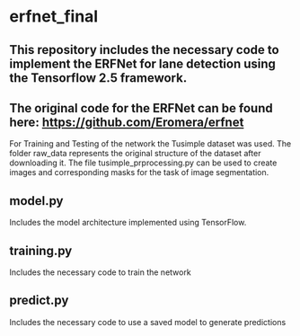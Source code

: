 # erfnet_final

## This repository includes the necessary code to implement the ERFNet for lane detection using the Tensorflow 2.5 framework.
## The original code for the ERFNet can be found here: https://github.com/Eromera/erfnet

For Training and Testing  of the network the Tusimple dataset was used. The folder raw_data represents the original structure of the dataset after downloading it. The file tusimple_prprocessing.py can be used to create images and corresponding masks for the task of image segmentation. 

## model.py
Includes the model architecture implemented using TensorFlow.

## training.py
Includes the necessary code to train the network

## predict.py
Includes the necessary code to use a saved model to generate predictions



